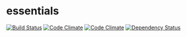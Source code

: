 essentials
==========

[![Build
Status](https://travis-ci.org/mxhold/essentials.svg?branch=master)](https://travis-ci.org/mxhold/essentials)
[![Code
Climate](https://codeclimate.com/github/mxhold/essentials.png)](https://codeclimate.com/github/mxhold/essentials)
[![Code
Climate](https://codeclimate.com/github/mxhold/essentials/coverage.png)](https://codeclimate.com/github/mxhold/essentials)
[![Dependency
Status](https://gemnasium.com/mxhold/essentials.svg)](https://gemnasium.com/mxhold/essentials)

